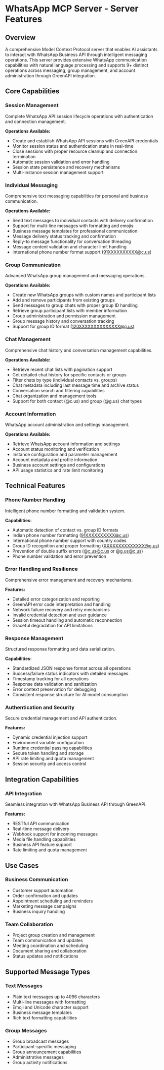 # WhatsApp MCP Server - Server Features

## Overview

A comprehensive Model Context Protocol server that enables AI assistants to interact with WhatsApp Business API through intelligent messaging operations. This server provides extensive WhatsApp communication capabilities with natural language processing and supports 9+ distinct operations across messaging, group management, and account administration through GreenAPI integration.

## Core Capabilities

### Session Management
Complete WhatsApp API session lifecycle operations with authentication and connection management.

**Operations Available:**
- Create and establish WhatsApp API sessions with GreenAPI credentials
- Monitor session status and authentication state in real-time
- Close sessions with proper resource cleanup and connection termination
- Automatic session validation and error handling
- Session state persistence and recovery mechanisms
- Multi-instance session management support

### Individual Messaging
Comprehensive text messaging capabilities for personal and business communication.

**Operations Available:**
- Send text messages to individual contacts with delivery confirmation
- Support for multi-line messages with formatting and emojis
- Business message templates for professional communication
- Message delivery status tracking and confirmation
- Reply-to message functionality for conversation threading
- Message content validation and character limit handling
- International phone number format support (91XXXXXXXXXX@c.us)

### Group Communication
Advanced WhatsApp group management and messaging operations.

**Operations Available:**
- Create new WhatsApp groups with custom names and participant lists
- Add and remove participants from existing groups
- Send messages to group chats with proper group ID handling
- Retrieve group participant lists with member information
- Group administration and permission management
- Group message history and conversation tracking
- Support for group ID format (120XXXXXXXXXXXXXX@g.us)

### Chat Management
Comprehensive chat history and conversation management capabilities.

**Operations Available:**
- Retrieve recent chat lists with pagination support
- Get detailed chat history for specific contacts or groups
- Filter chats by type (individual contacts vs. groups)
- Chat metadata including last message time and archive status
- Conversation search and filtering capabilities
- Chat organization and management tools
- Support for both contact (@c.us) and group (@g.us) chat types

### Account Information
WhatsApp account administration and settings management.

**Operations Available:**
- Retrieve WhatsApp account information and settings
- Account status monitoring and verification
- Instance configuration and parameter management
- Account metadata and profile information
- Business account settings and configurations
- API usage statistics and rate limit monitoring

## Technical Features

### Phone Number Handling
Intelligent phone number formatting and validation system.

**Capabilities:**
- Automatic detection of contact vs. group ID formats
- Indian phone number formatting (91XXXXXXXXXX@c.us)
- International phone number support with country codes
- Group ID recognition and proper formatting (XXXXXXXXXXXXXX@g.us)
- Prevention of double suffix errors (@c.us@c.us or @g.us@c.us)
- Phone number validation and error prevention

### Error Handling and Resilience
Comprehensive error management and recovery mechanisms.

**Features:**
- Detailed error categorization and reporting
- GreenAPI error code interpretation and handling
- Network failure recovery and retry mechanisms
- Invalid credential detection and user guidance
- Session timeout handling and automatic reconnection
- Graceful degradation for API limitations

### Response Management
Structured response formatting and data serialization.

**Capabilities:**
- Standardized JSON response format across all operations
- Success/failure status indicators with detailed messages
- Timestamp tracking for all operations
- Response data validation and sanitization
- Error context preservation for debugging
- Consistent response structure for AI model consumption

### Authentication and Security
Secure credential management and API authentication.

**Features:**
- Dynamic credential injection support
- Environment variable configuration
- Runtime credential passing capabilities
- Secure token handling and storage
- API rate limiting and quota management
- Session security and access control

## Integration Capabilities

### API Integration
Seamless integration with WhatsApp Business API through GreenAPI.

**Features:**
- RESTful API communication
- Real-time message delivery
- Webhook support for incoming messages
- Media file handling capabilities
- Business API feature support
- Rate limiting and quota management

## Use Cases

### Business Communication
- Customer support automation
- Order confirmation and updates
- Appointment scheduling and reminders
- Marketing message campaigns
- Business inquiry handling

### Team Collaboration
- Project group creation and management
- Team communication and updates
- Meeting coordination and scheduling
- Document sharing and collaboration
- Status updates and notifications


## Supported Message Types

### Text Messages
- Plain text messages up to 4096 characters
- Multi-line messages with formatting
- Emoji and Unicode character support
- Business message templates
- Rich text formatting capabilities

### Group Messages
- Group broadcast messages
- Participant-specific messaging
- Group announcement capabilities
- Administrative messages
- Group activity notifications